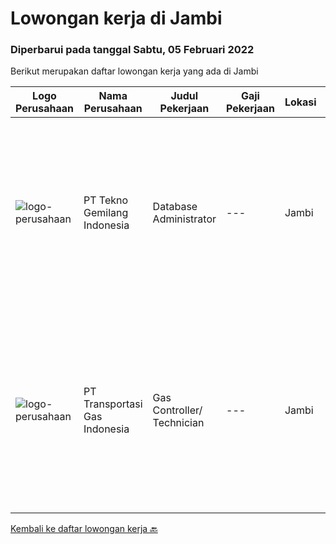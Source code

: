 
  # Lowongan kerja di Jambi

  ### Diperbarui pada tanggal Sabtu, 05 Februari 2022

  Berikut merupakan daftar lowongan kerja yang ada di Jambi

  |Logo Perusahaan | Nama Perusahaan | Judul Pekerjaan | Gaji Pekerjaan | Lokasi | Deskripsi | Tanggal diunggah | Pranala |
  | -------------- | --------------- | --------------- | --------- | --------- | -------------- | ------- | ----------- |
  |![logo-perusahaan](https://image-service-cdn.seek.com.au/791b692ef1bceca5bae4c4b296253378b6837e7c/ee4dce1061f3f616224767ad58cb2fc751b8d2dc)|PT Tekno Gemilang Indonesia|Database Administrator|---|Jambi|Monitoring system performance and identifying problems that arise. Responding in a timely manner to user-reported errors. Protecting the database...|Jumat, 04 Februari 2022|https://www.jobstreet.co.id/id/job/database-administrator-3779609?token=0~0097177f-707c-436c-8d0a-e5ea9509f99a&sectionRank=1&jobId=jobstreet-id-job-3779609|
|![logo-perusahaan](https://image-service-cdn.seek.com.au/6e4287cddf208dd6b06c317f4866d77564f1a550/ee4dce1061f3f616224767ad58cb2fc751b8d2dc)|PT Transportasi Gas Indonesia|Gas Controller/ Technician|---|Jambi|Support SCADA operational system Prepare and monitor daily gas scheduling and nomination process for gas transportation system Control and monitor gas...|Jumat, 04 Februari 2022|https://www.jobstreet.co.id/id/job/gas-controller-technician-3780609?token=0~0097177f-707c-436c-8d0a-e5ea9509f99a&sectionRank=2&jobId=jobstreet-id-job-3780609|


  [Kembali ke daftar lowongan kerja 🔙](../README.md#daftar-lowongan-kerja)
  